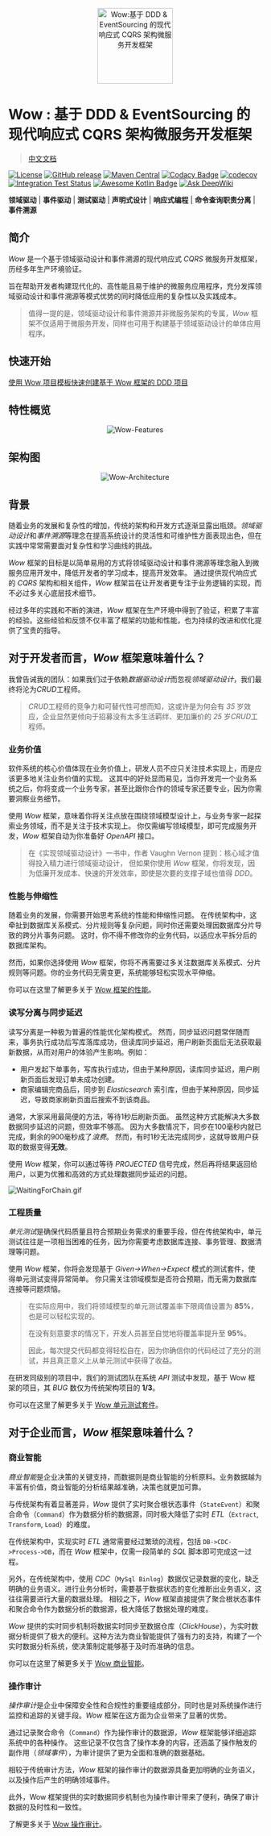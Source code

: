 <p align="center" style="text-align:center;">
  <img width="150" src="documentation/docs/public/images/logo.svg" alt="Wow:基于 DDD & EventSourcing 的现代响应式 CQRS 架构微服务开发框架"/>
</p>

# Wow : 基于 DDD & EventSourcing 的现代响应式 CQRS 架构微服务开发框架

> [中文文档](https://wow.ahoo.me/)

[![License](https://img.shields.io/badge/license-Apache%202-4EB1BA.svg)](https://github.com/Ahoo-Wang/Wow/blob/mvp/LICENSE)
[![GitHub release](https://img.shields.io/github/release/Ahoo-Wang/Wow.svg)](https://github.com/Ahoo-Wang/Wow/releases)
[![Maven Central](https://maven-badges.herokuapp.com/maven-central/me.ahoo.wow/wow-core/badge.svg)](https://maven-badges.herokuapp.com/maven-central/me.ahoo.wow/wow-core)
[![Codacy Badge](https://app.codacy.com/project/badge/Grade/cfc724df22db4f9387525258c8a59609)](https://app.codacy.com/gh/Ahoo-Wang/Wow/dashboard?utm_source=gh&utm_medium=referral&utm_content=&utm_campaign=Badge_grade)
[![codecov](https://codecov.io/gh/Ahoo-Wang/Wow/branch/main/graph/badge.svg?token=uloJrLoQir)](https://codecov.io/gh/Ahoo-Wang/Wow)
[![Integration Test Status](https://github.com/Ahoo-Wang/Wow/actions/workflows/integration-test.yml/badge.svg)](https://github.com/Ahoo-Wang/Wow)
[![Awesome Kotlin Badge](https://kotlin.link/awesome-kotlin.svg)](https://github.com/KotlinBy/awesome-kotlin)
[![Ask DeepWiki](https://deepwiki.com/badge.svg)](https://deepwiki.com/Ahoo-Wang/Wow)

**领域驱动** | **事件驱动** | **测试驱动** | **声明式设计** | **响应式编程** | **命令查询职责分离** | **事件溯源**

## 简介

_Wow_ 是一个基于领域驱动设计和事件溯源的现代响应式 _CQRS_ 微服务开发框架，历经多年生产环境验证。

旨在帮助开发者构建现代化的、高性能且易于维护的微服务应用程序，充分发挥领域驱动设计和事件溯源等模式优势的同时降低应用的复杂性以及实践成本。

> 值得一提的是，领域驱动设计和事件溯源并非微服务架构的专属，_Wow_ 框架不仅适用于微服务开发，同样也可用于构建基于领域驱动设计的单体应用程序。

## 快速开始

[使用 Wow 项目模板快速创建基于 Wow 框架的 DDD 项目](https://wow.ahoo.me/guide/getting-started.html) 

## 特性概览

<p align="center" style="text-align:center">
  <img src="documentation/docs/public/images/Features.png" alt="Wow-Features"/>
</p>

## 架构图

<p align="center" style="text-align:center">
  <img src="documentation/docs/public/images/Architecture.svg" alt="Wow-Architecture"/>
</p>

## 背景

随着业务的发展和复杂性的增加，传统的架构和开发方式逐渐显露出瓶颈。*领域驱动设计*和*事件溯源*等理念在提高系统设计的灵活性和可维护性方面表现出色，但在实践中常常需要面对复杂性和学习曲线的挑战。

_Wow_ 框架的目标是以简单易用的方式将领域驱动设计和事件溯源等理念融入到微服务应用开发中，降低开发者的学习成本，提高开发效率。
通过提供现代响应式的 _CQRS_ 架构和相关组件，_Wow_ 框架旨在让开发者更专注于业务逻辑的实现，而不必过多关心底层技术细节。

经过多年的实践和不断的演进，_Wow_ 框架在生产环境中得到了验证，积累了丰富的经验。这些经验和反馈不仅丰富了框架的功能和性能，也为持续的改进和优化提供了宝贵的指导。

## 对于开发者而言，_Wow_ 框架意味着什么？

我曾告诫我的团队：如果我们过于依赖*数据驱动设计*而忽视*领域驱动设计*，我们最终将沦为*CRUD*工程师。

> *CRUD*工程师的竞争力和可替代性可想而知，这或许是为何会有 _35_ 岁效应，企业显然更倾向于招募没有太多生活羁绊、更加廉价的 _25_ 岁*CRUD*工程师。

### 业务价值

软件系统的核心价值体现在业务价值上，研发人员不应只关注技术实现上，而是应该更多地关注业务价值的实现。
这其中的好处显而易见，当你开发完一个业务系统之后，你将变成一个业务专家，甚至比跟你合作的领域专家还要专业，因为你需要洞察业务细节。

使用 _Wow_ 框架，意味着你将关注点放在围绕领域模型设计上，与业务专家一起探索业务领域，而不是关注于技术实现上。
你仅需编写领域模型，即可完成服务开发，_Wow_ 框架自动为你准备好 _OpenAPI_ 接口。

> 在《实现领域驱动设计》一书中，作者 Vaughn Vernon 提到：核心域才值得投入精力进行领域驱动设计，
> 但如果你使用 _Wow_ 框架，你将发现，因为低廉开发成本、快速的开发效率，即使是次要的支撑子域也值得 _DDD_。

### 性能与伸缩性

随着业务的发展，你需要开始思考系统的性能和伸缩性问题。
在传统架构中，这牵扯到数据库关系模式、分片规则等复杂问题，同时你还需要处理因数据库分片导致的跨分片事务问题。
这时，你不得不修改你的业务代码，以适应水平拆分后的数据库架构。

然而，如果你选择使用 _Wow_ 框架，你将不再需要过多关注数据库关系模式、分片规则等问题。你的业务代码无需变更，系统能够轻松实现水平伸缩。

你可以在这里了解更多关于 [Wow 框架的性能](https://wow.ahoo.me/guide/perf-test.html)。

### 读写分离与同步延迟

读写分离是一种极为普遍的性能优化架构模式。
然而，同步延迟问题常伴随而来，事务执行成功后写库落库成功，但读库同步延迟，用户刷新页面后无法获取最新数据，从而对用户的体验产生影响。例如：

- 用户发起下单事务，写库执行成功，但由于某种原因，读库同步延迟，用户刷新页面后发现订单未成功创建。
- 商家编辑完商品后，同步到 _Elasticsearch_ 索引库，但由于某种原因，同步延迟，导致商家刷新页面后搜索不到该商品。

通常，大家采用最简便的方法，等待1秒后刷新页面。
虽然这种方式能解决大多数数据同步延迟的问题，但效率不够高。
因为大多数情况下，同步在100毫秒内就已完成，剩余的900毫秒成了*浪费*。
然而，有时1秒无法完成同步，这就导致用户获取的数据变得**无效**。

使用 _Wow_ 框架，你可以通过等待 _PROJECTED_ 信号完成，然后再将结果返回给用户，以更为优雅和高效的方式处理数据同步延迟的问题。

![WaitingForChain.gif](documentation/docs/public/images/wait/WaitingForChain.gif)

### 工程质量

*单元测试*是确保代码质量且符合预期业务需求的重要手段，但在传统架构中，单元测试往往是一项相当困难的任务，因为你需要考虑数据库连接、事务管理、数据清理等问题。

使用 _Wow_ 框架，你将会发现基于 _Given->When->Expect_ 模式的测试套件，使得单元测试变得异常简单。
你只需关注领域模型是否符合预期，而无需为数据库连接等问题烦恼。

> 在实际应用中，我们将领域模型的单元测试覆盖率下限阈值设置为 **85%**，也是可以轻松实现的。
> 
> 在没有刻意要求的情况下，开发人员甚至自觉地将覆盖率提升至 **95%**。
> 
> 因此，每次提交代码都变得轻松自在，因为你确信你的代码经过了充分的测试，并且真正意义上从单元测试中获得了收益。


在研发同级别的项目中，我们的测试团队在系统 _API_ 测试中发现，基于 Wow 框架的项目，其 _BUG_ 数仅为传统架构项目的 **1/3**。

你可以在这里了解更多关于 [Wow 单元测试套件](https://wow.ahoo.me/guide/test-suite.html)。

## 对于企业而言，_Wow_ 框架意味着什么？

### 商业智能

*商业智能*是企业决策的关键支持，而数据则是商业智能的分析原料。业务数据越为丰富有价值，商业智能的分析结果越准确，决策也就更加可靠。

与传统架构有着显著差异，_Wow_ 提供了实时聚合根状态事件（`StateEvent`）和聚合命令（`Command`）作为数据分析的数据源，同时极大降低了实时 _ETL_（`Extract`, `Transform`, `Load`）的难度。

在传统架构中，实现实时 _ETL_ 通常需要经过繁琐的流程，包括 `DB->CDC->Process->DB`，而在 _Wow_ 框架中，仅需一段简单的 _SQL_ 脚本即可完成这一过程。

另外，在传统架构中，使用 _CDC_（`MySql Binlog`）数据仅记录数据的变化，缺乏明确的业务语义。进行业务分析时，需要基于数据状态的变化推断出业务语义，这往往需要进行大量的数据处理。
相较之下，_Wow_ 框架直接提供了聚合根状态事件和聚合命令作为数据分析的数据源，极大降低了数据处理的难度。

_Wow_ 提供的实时同步机制将数据实时同步至数据仓库（_ClickHouse_），为实时数据分析提供了极大的便利。这种方法为商业智能提供了强有力的支持，构建了一个实时数据分析系统，使决策制定能够基于及时而准确的信息。

你可以在这里了解更多关于 [Wow 商业智能](https://wow.ahoo.me/guide/bi.html)。

### 操作审计

*操作审计*是企业中保障安全性和合规性的重要组成部分，同时也是对系统操作进行监控和追踪的关键手段。_Wow_ 框架在这方面为企业带来了显著的优势。

通过记录聚合命令（`Command`）作为操作审计的数据源，_Wow_ 框架能够详细追踪系统中的各种操作。
这些记录不仅包含了操作本身的内容，还涵盖了操作触发的副作用（_领域事件_），为审计提供了更为全面和准确的数据基础。

相较于传统审计方法，_Wow_ 框架的操作审计的数据源具备更加明确的业务语义，以及操作后产生的明确领域事件。

此外，Wow 框架提供的实时数据同步机制也为操作审计带来了便利，确保了审计数据的及时性和一致性。

了解更多关于 [Wow 操作审计](https://wow.ahoo.me/guide/bi.html#聚合命令)。